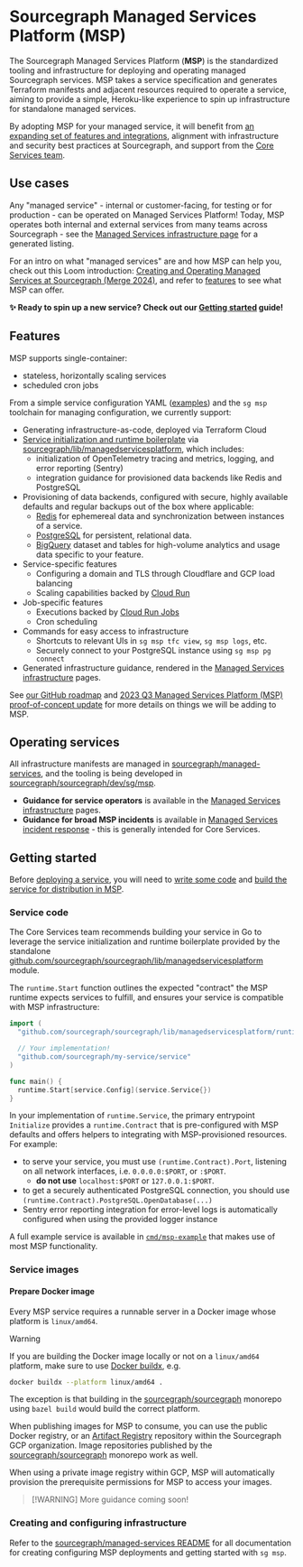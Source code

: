 # Sourcegraph Managed Services Platform (MSP)

The Sourcegraph Managed Services Platform (**MSP**) is the standardized tooling and infrastructure for deploying and operating managed Sourcegraph services.
MSP takes a service specification and generates Terraform manifests and adjacent resources required to operate a service, aiming to provide a simple, Heroku-like experience to spin up infrastructure for standalone managed services.

By adopting MSP for your managed service, it will benefit from [an expanding set of features and integrations](#features), alignment with infrastructure and security best practices at Sourcegraph, and support from the [Core Services team](../index.md).

## Use cases

Any "managed service" - internal or customer-facing, for testing or for production - can be operated on Managed Services Platform!
Today, MSP operates both internal and external services from many teams across Sourcegraph - see the [Managed Services infrastructure page](../../../managed-services/index.md) for a generated listing.

For an intro on what "managed services" are and how MSP can help you, check out this Loom introduction: [Creating and Operating Managed Services at Sourcegraph (Merge 2024)](https://www.loom.com/share/be0a6de474de453b80c6a4e7beaed9c2?sid=94784206-e62d-48a6-9ea4-e342ebfcaab0), and refer to [features](#features) to see what MSP can offer.

**✨ Ready to spin up a new service? Check out our [Getting started](#getting-started) guide!**

## Features

MSP supports single-container:

- stateless, horizontally scaling services
- scheduled cron jobs

From a simple service configuration YAML ([examples](https://github.com/sourcegraph/managed-services/tree/main/services)) and the `sg msp` toolchain for managing configuration, we currently support:

- Generating infrastructure-as-code, deployed via Terraform Cloud
- [Service initialization and runtime boilerplate](#service-code) via [sourcegraph/lib/managedservicesplatform](https://github.com/sourcegraph/sourcegraph/tree/main/lib/managedservicesplatform), which includes:
  - initialization of OpenTelemetry tracing and metrics, logging, and error reporting (Sentry)
  - integration guidance for provisioned data backends like Redis and PostgreSQL
- Provisioning of data backends, configured with secure, highly available defaults and regular backups out of the box where applicable:
  - [Redis](https://cloud.google.com/memorystore/docs/redis/memorystore-for-redis-overview) for ephemereal data and synchronization between instances of a service.
  - [PostgreSQL](https://cloud.google.com/sql/postgresql?hl=en) for persistent, relational data.
  - [BigQuery](https://cloud.google.com/bigquery?hl=en) dataset and tables for high-volume analytics and usage data specific to your feature.
- Service-specific features
  - Configuring a domain and TLS through Cloudflare and GCP load balancing
  - Scaling capabilities backed by [Cloud Run](https://cloud.google.com/run?hl=en)
- Job-specific features
  - Executions backed by [Cloud Run Jobs](https://cloud.google.com/run/docs/create-jobs)
  - Cron scheduling
- Commands for easy access to infrastructure
  - Shortcuts to relevant UIs in `sg msp tfc view`, `sg msp logs`, etc.
  - Securely connect to your PostgreSQL instance using `sg msp pg connect`
- Generated infrastructure guidance, rendered in the [Managed Services infrastructure](../../../managed-services/index.md) pages.

See [our GitHub roadmap](https://github.com/orgs/sourcegraph/projects/375/views/1) and [2023 Q3 Managed Services Platform (MSP) proof-of-concept update](https://docs.google.com/document/d/1DSqKqCgXW2m0TCVBmDSasY2Hxb9cp9Uv_NgF4MEfAto/edit) for more details on things we will be adding to MSP.

## Operating services

All infrastructure manifests are managed in [sourcegraph/managed-services](https://github.com/sourcegraph/managed-services), and the tooling is being developed in [sourcegraph/sourcegraph/dev/sg/msp](https://github.com/sourcegraph/sourcegraph/tree/main/dev/sg/msp).

- **Guidance for service operators** is available in the [Managed Services infrastructure](../../../managed-services/index.md) pages.
- **Guidance for broad MSP incidents** is available in [Managed Services incident response](./incidents.md) - this is generally intended for Core Services.

## Getting started

Before [deploying a service](#creating-and-configuring-infrastructure), you will need to [write some code](#service-code) and [build the service for distribution in MSP](#service-images).

### Service code

The Core Services team recommends building your service in Go to leverage the service initialization and runtime boilerplate provided by the standalone [github.com/sourcegraph/sourcegraph/lib/managedservicesplatform](https://github.com/sourcegraph/sourcegraph/tree/main/lib/managedservicesplatform) module.

The `runtime.Start` function outlines the expected "contract" the MSP runtime expects services to fulfill, and ensures your service is compatible with MSP infrastructure:

```go
import (
  "github.com/sourcegraph/sourcegraph/lib/managedservicesplatform/runtime"

  // Your implementation!
  "github.com/sourcegraph/my-service/service"
)

func main() {
  runtime.Start[service.Config](service.Service{})
}
```

In your implementation of `runtime.Service`, the primary entrypoint `Initialize` provides a `runtime.Contract` that is pre-configured with MSP defaults and offers helpers to integrating with MSP-provisioned resources. For example:

- to serve your service, you must use `(runtime.Contract).Port`, listening on all network interfaces, i.e. `0.0.0.0:$PORT`, or `:$PORT`.
  - **do not use** `localhost:$PORT` or `127.0.0.1:$PORT`.
- to get a securely authenticated PostgreSQL connection, you should use `(runtime.Contract).PostgreSQL.OpenDatabase(...)`
- Sentry error reporting integration for error-level logs is automatically configured when using the provided logger instance

A full example service is available in [`cmd/msp-example`](https://github.com/sourcegraph/sourcegraph/tree/main/cmd/msp-example) that makes use of most MSP functionality.

### Service images

#### Prepare Docker image

Every MSP service requires a runnable server in a Docker image whose platform is `linux/amd64`.

> [!warning]
> If you are building the Docker image locally or not on a `linux/amd64` platform, make sure to use [Docker buildx](https://github.com/docker/buildx), e.g.
>
>    ```zsh
>    docker buildx --platform linux/amd64 .
>    ```
>
> The exception is that building in the [sourcegraph/sourcegraph](https://github.com/sourcegraph/sourcegraph) monorepo using `bazel build` would build the correct platform.

When publishing images for MSP to consume, you can use the public Docker registry, or an [Artifact Registry](https://cloud.google.com/artifact-registry) repository within the Sourcegraph GCP organization.
Image repositories published by the [sourcegraph/sourcegraph](https://github.com/sourcegraph/sourcegraph) monorepo work as well.

When using a private image registry within GCP, MSP will automatically provision the prerequisite permissions for MSP to access your images.

> [!WARNING] More guidance coming soon!

### Creating and configuring infrastructure

Refer to the [sourcegraph/managed-services README](https://github.com/sourcegraph/managed-services/blob/main/README.md) for all documentation for creating configuring MSP deployments and getting started with `sg msp`.
